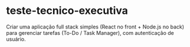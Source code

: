# teste-tecnico-executiva
Criar uma aplicação full stack simples (React no front + Node.js no back) para gerenciar tarefas (To-Do / Task Manager), com autenticação de usuário.
